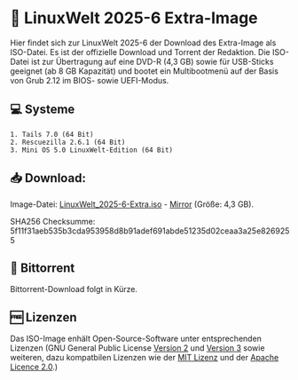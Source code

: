# 💽 LinuxWelt 2025-6 Extra-Image

Hier findet sich zur LinuxWelt 2025-6 der Download des Extra-Image als ISO-Datei. Es ist der offizielle Download und Torrent der Redaktion. Die ISO-Datei ist zur Übertragung auf eine DVD-R (4,3 GB) sowie für USB-Sticks geeignet (ab 8 GB Kapazität) und bootet ein Multibootmenü auf der Basis von Grub 2.12 im BIOS- sowie UEFI-Modus.

## 💻 Systeme 
    1. Tails 7.0 (64 Bit)
    2. Rescuezilla 2.6.1 (64 Bit)
    3. Mini OS 5.0 LinuxWelt-Edition (64 Bit)

## 📥 Download:

Image-Datei: [LinuxWelt_2025-6-Extra.iso](https://torrent.code2decode.com/LinuxWelt_2025-6-Extra/LinuxWelt_2025-6-Extra.iso) - [Mirror](https://torrent3.code2decode.com/LinuxWelt_2025-6-Extra/LinuxWelt_2025-6-Extra.iso) (Größe: 4,3 GB).

SHA256 Checksumme: 5f11f31aeb535b3cda953958d8b91adef691abde51235d02ceaa3a25e8269255

## 🔗 Bittorrent

Bittorrent-Download folgt in Kürze.

## 🆓 Lizenzen
Das ISO-Image enhält Open-Source-Software unter entsprechenden Lizenzen (GNU General Public License [Version 2](https://www.gnu.org/licenses/old-licenses/gpl-2.0.en.html) und [Version 3](https://www.gnu.org/licenses/gpl-3.0.en.html) sowie weiteren, dazu kompatbilen Lizenzen wie der [MIT Lizenz](https://opensource.org/licenses/MIT) und der [Apache Licence 2.0](https://www.apache.org/licenses/LICENSE-2.0).) 

